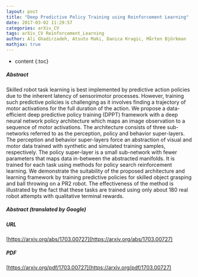 ```yaml
---
layout: post
title: "Deep Predictive Policy Training using Reinforcement Learning"
date: 2017-03-02 11:29:57
categories: arXiv_CV
tags: arXiv_CV Reinforcement_Learning
author: Ali Ghadirzadeh, Atsuto Maki, Danica Kragic, Mårten Björkman
mathjax: true
---
```


* content
{:toc}

##### Abstract
Skilled robot task learning is best implemented by predictive action policies due to the inherent latency of sensorimotor processes. However, training such predictive policies is challenging as it involves finding a trajectory of motor activations for the full duration of the action. We propose a data-efficient deep predictive policy training (DPPT) framework with a deep neural network policy architecture which maps an image observation to a sequence of motor activations. The architecture consists of three sub-networks referred to as the perception, policy and behavior super-layers. The perception and behavior super-layers force an abstraction of visual and motor data trained with synthetic and simulated training samples, respectively. The policy super-layer is a small sub-network with fewer parameters that maps data in-between the abstracted manifolds. It is trained for each task using methods for policy search reinforcement learning. We demonstrate the suitability of the proposed architecture and learning framework by training predictive policies for skilled object grasping and ball throwing on a PR2 robot. The effectiveness of the method is illustrated by the fact that these tasks are trained using only about 180 real robot attempts with qualitative terminal rewards.

##### Abstract (translated by Google)


##### URL
[https://arxiv.org/abs/1703.00727](https://arxiv.org/abs/1703.00727)

##### PDF
[https://arxiv.org/pdf/1703.00727](https://arxiv.org/pdf/1703.00727)

